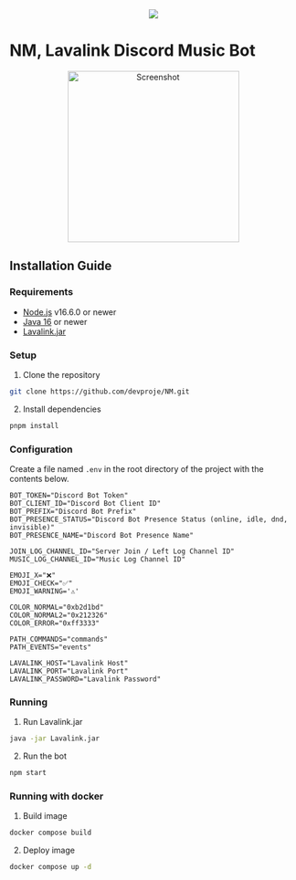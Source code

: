 <center><a href="https://github.com/NY0510/NM"><img src="https://capsule-render.vercel.app/api?type=waving&color=gradient&height=200&section=header&text=NM%&fontSize=65&fontAlignY=35&animation=twinkling&fontColor=b8b8b8" /></a></center>

# NM, Lavalink Discord Music Bot

<p align="center">
  <a href="https://github.com/NY0510/NM">
    <img src="https://media.discordapp.net/attachments/937373622614515732/1042340198073237525/image.png" alt="Screenshot"  height="300">
  </a>

## Installation Guide

### Requirements

-   [Node.js](https://nodejs.org/) v16.6.0 or newer
-   [Java 16](https://adoptium.net/?variant=openjdk16&jvmVariant=hotspot) or newer
-   [Lavalink.jar](https://github.com/freyacodes/Lavalink/releases/latest)

### Setup

1.  Clone the repository

```sh
git clone https://github.com/devproje/NM.git
```

2.  Install dependencies

```sh
pnpm install
```

### Configuration

Create a file named `.env` in the root directory of the project with the contents below.

```env
BOT_TOKEN="Discord Bot Token"
BOT_CLIENT_ID="Discord Bot Client ID"
BOT_PREFIX="Discord Bot Prefix"
BOT_PRESENCE_STATUS="Discord Bot Presence Status (online, idle, dnd, invisible)"
BOT_PRESENCE_NAME="Discord Bot Presence Name"

JOIN_LOG_CHANNEL_ID="Server Join / Left Log Channel ID"
MUSIC_LOG_CHANNEL_ID="Music Log Channel ID"

EMOJI_X="❌"
EMOJI_CHECK="✅"
EMOJI_WARNING='⚠️'

COLOR_NORMAL="0xb2d1bd"
COLOR_NORMAL2="0x212326"
COLOR_ERROR="0xff3333"

PATH_COMMANDS="commands"
PATH_EVENTS="events"

LAVALINK_HOST="Lavalink Host"
LAVALINK_PORT="Lavalink Port"
LAVALINK_PASSWORD="Lavalink Password"
```

### Running

1.  Run Lavalink.jar

```sh
java -jar Lavalink.jar
```

2.  Run the bot

```sh
npm start
```

### Running with docker
1.  Build image
```sh
docker compose build
```
2.  Deploy image
```sh
docker compose up -d
```

